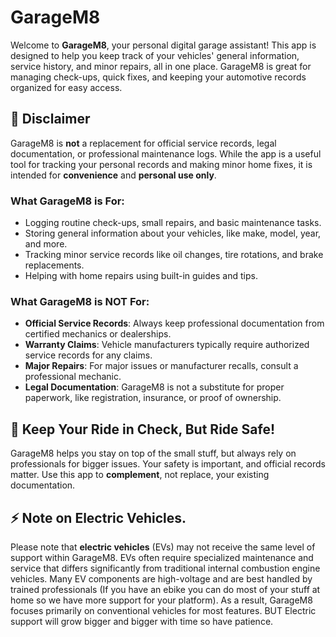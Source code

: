 # GarageM8

Welcome to **GarageM8**, your personal digital garage assistant! This app is designed to help you keep track of your vehicles' general information, service history, and minor repairs, all in one place. GarageM8 is great for managing check-ups, quick fixes, and keeping your automotive records organized for easy access.

## 🚨 Disclaimer

GarageM8 is **not** a replacement for official service records, legal documentation, or professional maintenance logs. While the app is a useful tool for tracking your personal records and making minor home fixes, it is intended for **convenience** and **personal use only**.

### What GarageM8 is For:
- Logging routine check-ups, small repairs, and basic maintenance tasks.
- Storing general information about your vehicles, like make, model, year, and more.
- Tracking minor service records like oil changes, tire rotations, and brake replacements.
- Helping with home repairs using built-in guides and tips.

### What GarageM8 is NOT For:
- **Official Service Records**: Always keep professional documentation from certified mechanics or dealerships.
- **Warranty Claims**: Vehicle manufacturers typically require authorized service records for any claims.
- **Major Repairs**: For major issues or manufacturer recalls, consult a professional mechanic.
- **Legal Documentation**: GarageM8 is not a substitute for proper paperwork, like registration, insurance, or proof of ownership.

## 🚗 Keep Your Ride in Check, But Ride Safe!

GarageM8 helps you stay on top of the small stuff, but always rely on professionals for bigger issues. Your safety is important, and official records matter. Use this app to **complement**, not replace, your existing documentation.



## ⚡ Note on Electric Vehicles.

Please note that **electric vehicles** (EVs) may not receive 
the same level of support within GarageM8. EVs often require 
specialized maintenance and service that differs significantly 
from traditional internal combustion engine vehicles. Many EV 
components are high-voltage and are best handled by trained 
professionals (If you have an ebike you can do most of your stuff at home so we
have more support for your platform). As a result, GarageM8 focuses primarily on
conventional vehicles for most features. BUT Electric support will
grow bigger and bigger with time so have patience. 


